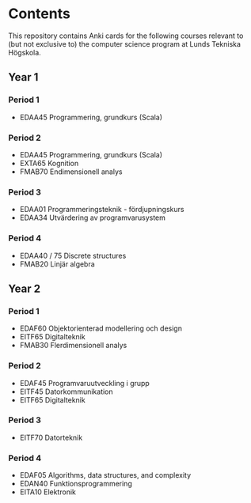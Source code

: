 # Contents
This repository contains Anki cards for the following courses relevant to (but not exclusive to) the computer science program at Lunds Tekniska Högskola.

## Year 1
### Period 1
- EDAA45 Programmering, grundkurs (Scala)
### Period 2
- EDAA45 Programmering, grundkurs (Scala)
- EXTA65 Kognition
- FMAB70 Endimensionell analys
### Period 3
- EDAA01 Programmeringsteknik - fördjupningskurs
- EDAA34 Utvärdering av programvarusystem
### Period 4
- EDAA40 / 75 Discrete structures
- FMAB20 Linjär algebra

## Year 2
### Period 1
- EDAF60 Objektorienterad modellering och design
- EITF65 Digitalteknik
- FMAB30 Flerdimensionell analys
### Period 2
- EDAF45 Programvaruutveckling i grupp
- EITF45 Datorkommunikation
- EITF65 Digitalteknik
### Period 3
- EITF70 Datorteknik
### Period 4
- EDAF05 Algorithms, data structures, and complexity
- EDAN40 Funktionsprogrammering
- EITA10 Elektronik
